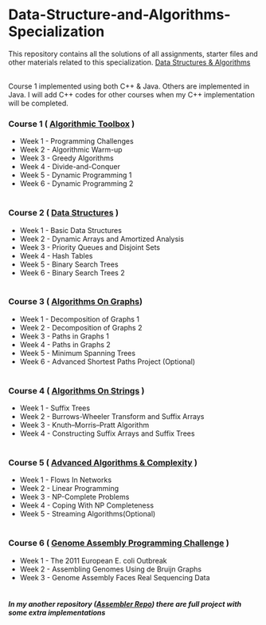 # Data-Structure-and-Algorithms-Specialization
This repository contains all the solutions of all assignments, starter files and other materials related to this specialization.
[Data Structures & Algorithms](https://www.coursera.org/specializations/data-structures-algorithms) <br/><br/>

Course 1 implemented using both C++ & Java. Others are implemented in Java. I will add C++ codes for other courses when my C++ implementation will be completed.<br />

### Course 1 ( [Algorithmic Toolbox](https://www.coursera.org/learn/algorithmic-toolbox) )
  * Week 1 - Programming Challenges
  * Week 2 - Algorithmic Warm-up
  * Week 3 - Greedy Algorithms
  * Week 4 - Divide-and-Conquer
  * Week 5 - Dynamic Programming 1
  * Week 6 - Dynamic Programming 2<br /><br />

### Course 2 ( [Data Structures](https://www.coursera.org/learn/data-structures) )
  * Week 1 - Basic Data Structures
  * Week 2 - Dynamic Arrays and Amortized Analysis
  * Week 3 - Priority Queues and Disjoint Sets
  * Week 4 - Hash Tables
  * Week 5 - Binary Search Trees
  * Week 6 - Binary Search Trees 2<br /><br />
  
### Course 3 ( [Algorithms On Graphs](https://www.coursera.org/learn/algorithms-on-graphs))
  * Week 1 - Decomposition of Graphs 1
  * Week 2 - Decomposition of Graphs 2
  * Week 3 - Paths in Graphs 1
  * Week 4 - Paths in Graphs 2
  * Week 5 - Minimum Spanning Trees<br />
  * Week 6 - Advanced Shortest Paths Project (Optional)<br /><br />
  
### Course 4 ( [Algorithms On Strings](https://www.coursera.org/learn/algorithms-on-strings) )
  * Week 1 - Suffix Trees
  * Week 2 - Burrows-Wheeler Transform and Suffix Arrays
  * Week 3 - Knuth–Morris–Pratt Algorithm
  * Week 4 - Constructing Suffix Arrays and Suffix Trees<br /><br />
  
### Course 5 ( [Advanced Algorithms & Complexity](https://www.coursera.org/learn/advanced-algorithms-and-complexity) )
  * Week 1 - Flows In Networks
  * Week 2 - Linear Programming
  * Week 3 - NP-Complete Problems
  * Week 4 - Coping With NP Completeness
  * Week 5 - Streaming Algorithms(Optional)<br /><br />
  
### Course 6 ( [Genome Assembly Programming Challenge](https://www.coursera.org/learn/assembling-genomes) )
  * Week 1 - The 2011 European E. coli Outbreak
  * Week 2 - Assembling Genomes Using de Bruijn Graphs
  * Week 3 - Genome Assembly Faces Real Sequencing Data<br /><br />
  
##### In my another repository ([Assembler Repo](https://github.com/hishamcse/Simple_Genome_Assembler_PhiX174)) there are full project with some extra implementations
  
